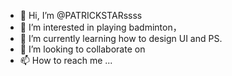 - 👋 Hi, I’m @PATRICKSTARssss
- 👀 I’m interested in playing badminton，
- 🌱 I’m currently learning how to design UI and PS.
- 💞️ I’m looking to collaborate on 
- 📫 How to reach me ...

<!---
PATRICKSTARssss/PATRICKSTARssss is a ✨ special ✨ repository because its `README.md` (this file) appears on your GitHub profile.
You can click the Preview link to take a look at your changes.
--->
